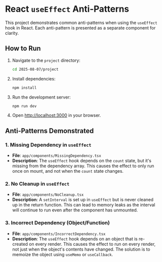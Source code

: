 # React `useEffect` Anti-Patterns

This project demonstrates common anti-patterns when using the `useEffect` hook in React.
Each anti-pattern is presented as a separate component for clarity.

## How to Run

1.  Navigate to the `project` directory:
    ```bash
    cd 2025-08-07/project
    ```
2.  Install dependencies:
    ```bash
    npm install
    ```
3.  Run the development server:
    ```bash
    npm run dev
    ```
4.  Open [http://localhost:3000](http://localhost:3000) in your browser.

## Anti-Patterns Demonstrated

### 1. Missing Dependency in `useEffect`
-   **File**: `app/components/MissingDependency.tsx`
-   **Description**: The `useEffect` hook depends on the `count` state, but it's missing from the dependency array. This causes the effect to only run once on mount, and not when the `count` state changes.

### 2. No Cleanup in `useEffect`
-   **File**: `app/components/NoCleanup.tsx`
-   **Description**: A `setInterval` is set up in `useEffect` but is never cleaned up in the return function. This can lead to memory leaks as the interval will continue to run even after the component has unmounted.

### 3. Incorrect Dependency (Object/Function)
-   **File**: `app/components/IncorrectDependency.tsx`
-   **Description**: The `useEffect` hook depends on an object that is re-created on every render. This causes the effect to run on every render, not just when the object's contents have changed. The solution is to memoize the object using `useMemo` or `useCallback`.
